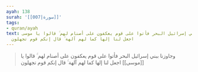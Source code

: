 ```yaml
---
ayah: 138
surah: '[[007|سورة]]'
tags:
- quran/ayah
text: وجاوزنا ببني إسرائيل البحر فأتوا على قوم يعكفون على أصنام لهم ۚ قالوا يا موسى
  اجعل لنا إلها كما لهم آلهة ۚ قال إنكم قوم تجهلون
---
```

> وجاوزنا ببني إسرائيل البحر فأتوا على قوم يعكفون على أصنام لهم ۚ قالوا يا [[موسى]] اجعل لنا إلها كما لهم آلهة ۚ قال إنكم قوم تجهلون
